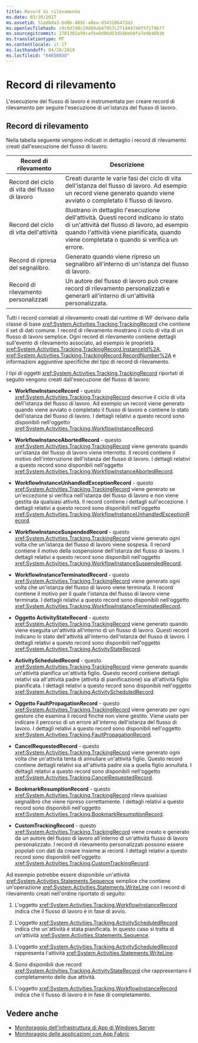 ```yaml
---
title: Record di rilevamento
ms.date: 03/30/2017
ms.assetid: 51adbda3-bd8b-4892-a8ea-d343186472d2
ms.openlocfilehash: c9c0d7d8c29d89ab47957c271444740f5f2f9b7f
ms.sourcegitcommit: 2701302a99cafbe0d86d53d540eb0fa7e9b46b36
ms.translationtype: MT
ms.contentlocale: it-IT
ms.lasthandoff: 04/28/2019
ms.locfileid: "64650930"
---
```

# <a name="tracking-records"></a>Record di rilevamento
L'esecuzione del flusso di lavoro è instrumentata per creare record di rilevamento per seguire l'esecuzione di un'istanza del flusso di lavoro.  
  
## <a name="tracking-records"></a>Record di rilevamento  
 Nella tabella seguente vengono indicati in dettaglio i record di rilevamento creati dall'esecuzione del flusso di lavoro.  
  
|Record di rilevamento|Descrizione|  
|---------------------|-----------------|  
|Record del ciclo di vita del flusso di lavoro|Creati durante le varie fasi del ciclo di vita dell'istanza del flusso di lavoro. Ad esempio un record viene generato quando viene avviato o completato il flusso di lavoro.|  
|Record del ciclo di vita dell'attività|Illustrano in dettaglio l'esecuzione dell'attività. Questi record indicano lo stato di un'attività del flusso di lavoro, ad esempio quando l'attività viene pianificata, quando viene completata o quando si verifica un errore.|  
|Record di ripresa del segnalibro.|Generato quando viene ripreso un segnalibro all'interno di un'istanza del flusso di lavoro.|  
|Record di rilevamento personalizzati|Un autore del flusso di lavoro può creare record di rilevamento personalizzati e generarli all'interno di un'attività personalizzata.|  
  
 Tutti i record correlati al rilevamento creati dal runtime di WF derivano dalla classe di base <xref:System.Activities.Tracking.TrackingRecord> che contiene il set di dati comune. I record di rilevamento mostrano il ciclo di vita di un flusso di lavoro semplice. Ogni record di rilevamento contiene dettagli sull'evento di rilevamento associato, ad esempio le proprietà <xref:System.Activities.Tracking.TrackingRecord.InstanceId%2A>, <xref:System.Activities.Tracking.TrackingRecord.RecordNumber%2A> e informazioni aggiuntive specifiche del tipo di record di rilevamento.  
  
 I tipi di oggetti <xref:System.Activities.Tracking.TrackingRecord> riportati di seguito vengono creati dall'esecuzione del flusso di lavoro:  
  
- **WorkflowInstanceRecord** - questo <xref:System.Activities.Tracking.TrackingRecord> descrive il ciclo di vita dell'istanza del flusso di lavoro. Ad esempio un record viene generato quando viene avviato o completato il flusso di lavoro e contiene lo stato dell'istanza del flusso di lavoro. I dettagli relativi a questo record sono disponibili nell'oggetto <xref:System.Activities.Tracking.WorkflowInstanceRecord>.  
  
- **WorkflowInstanceAbortedRecord** - questo <xref:System.Activities.Tracking.TrackingRecord> viene generato quando un'istanza del flusso di lavoro viene interrotto. Il record contiene il motivo dell'interruzione dell'istanza del flusso di lavoro. I dettagli relativi a questo record sono disponibili nell'oggetto <xref:System.Activities.Tracking.WorkflowInstanceAbortedRecord>.  
  
- **WorkflowInstanceUnhandledExceptionRecord** - questo <xref:System.Activities.Tracking.TrackingRecord> viene generato se un'eccezione si verifica nell'istanza del flusso di lavoro e non viene gestita da qualsiasi attività. Il record contiene i dettagli sull'eccezione. I dettagli relativi a questo record sono disponibili nell'oggetto <xref:System.Activities.Tracking.WorkflowInstanceUnhandledExceptionRecord>.  
  
- **WorkflowInstanceSuspendedRecord** - questo <xref:System.Activities.Tracking.TrackingRecord> viene generato ogni volta che un'istanza del flusso di lavoro viene sospesa. Il record contiene il motivo della sospensione dell'istanza del flusso di lavoro. I dettagli relativi a questo record sono disponibili nell'oggetto <xref:System.Activities.Tracking.WorkflowInstanceSuspendedRecord>.  
  
- **WorkflowInstanceTerminatedRecord** - questo <xref:System.Activities.Tracking.TrackingRecord> viene generato ogni volta che un'istanza del flusso di lavoro viene terminata. Il record contiene il motivo per il quale l'istanza del flusso di lavoro viene terminata. I dettagli relativi a questo record sono disponibili nell'oggetto <xref:System.Activities.Tracking.WorkflowInstanceTerminatedRecord>.  
  
- **Oggetto ActivityStateRecord** - questo <xref:System.Activities.Tracking.TrackingRecord> viene generato quando viene eseguita un'attività all'interno di un flusso di lavoro. Questi record indicano lo stato dell'attività all'interno dell'istanza del flusso di lavoro. I dettagli relativi a questo record sono disponibili nell'oggetto <xref:System.Activities.Tracking.ActivityStateRecord>.  
  
- **ActivityScheduledRecord** - questo <xref:System.Activities.Tracking.TrackingRecord> viene generato quando un'attività pianifica un'attività figlio. Questo record contiene dettagli relativi sia all'attività padre (attività di pianificazione) sia all'attività figlio pianificata. I dettagli relativi a questo record sono disponibili nell'oggetto <xref:System.Activities.Tracking.ActivityScheduledRecord>.  
  
- **Oggetto FaultPropagationRecord** - questo <xref:System.Activities.Tracking.TrackingRecord> viene generato per ogni gestore che esamina il record finché non viene gestito. Viene usato per indicare il percorso di un errore all'interno dell'istanza del flusso di lavoro. I dettagli relativi a questo record sono disponibili nell'oggetto <xref:System.Activities.Tracking.FaultPropagationRecord>.  
  
- **CancelRequestedRecord** - questo <xref:System.Activities.Tracking.TrackingRecord> viene generato ogni volta che un'attività tenta di annullare un'attività figlio. Questo record contiene dettagli relativi sia all'attività padre sia a quella figlio annullata. I dettagli relativi a questo record sono disponibili nell'oggetto <xref:System.Activities.Tracking.CancelRequestedRecord>.  
  
- **BookmarkResumptionRecord** - questo <xref:System.Activities.Tracking.TrackingRecord> rileva qualsiasi segnalibro che viene ripreso correttamente. I dettagli relativi a questo record sono disponibili nell'oggetto <xref:System.Activities.Tracking.BookmarkResumptionRecord>.  
  
- **CustomTrackingRecord** - questo <xref:System.Activities.Tracking.TrackingRecord> viene creato e generato da un autore del flusso di lavoro all'interno di un'attività flusso di lavoro personalizzato. I record di rilevamento personalizzati possono essere popolati con dati da creare insieme ai record. I dettagli relativi a questo record sono disponibili nell'oggetto <xref:System.Activities.Tracking.CustomTrackingRecord>.  
  
 Ad esempio potrebbe essere disponibile un'attività <xref:System.Activities.Statements.Sequence> semplice che contiene un'operazione <xref:System.Activities.Statements.WriteLine> con i record di rilevamento creati nell'ordine riportato di seguito:  
  
1. L'oggetto <xref:System.Activities.Tracking.WorkflowInstanceRecord> indica che il flusso di lavoro è in fase di avvio.  
  
2. L'oggetto <xref:System.Activities.Tracking.ActivityScheduledRecord> indica che un'attività è stata pianificata. In questo caso si tratta di un'attività <xref:System.Activities.Statements.Sequence>.  
  
3. L'oggetto <xref:System.Activities.Tracking.ActivityScheduledRecord> rappresenta l'attività <xref:System.Activities.Statements.WriteLine>.  
  
4. Sono disponibili due record <xref:System.Activities.Tracking.ActivityStateRecord> che rappresentano il completamento delle due attività.  
  
5. L'oggetto <xref:System.Activities.Tracking.WorkflowInstanceRecord> indica che il flusso di lavoro è in fase di completamento.  
  
## <a name="see-also"></a>Vedere anche

- [Monitoraggio dell'infrastruttura di App di Windows Server](https://go.microsoft.com/fwlink/?LinkId=201273)
- [Monitoraggio delle applicazioni con App Fabric](https://go.microsoft.com/fwlink/?LinkId=201275)
